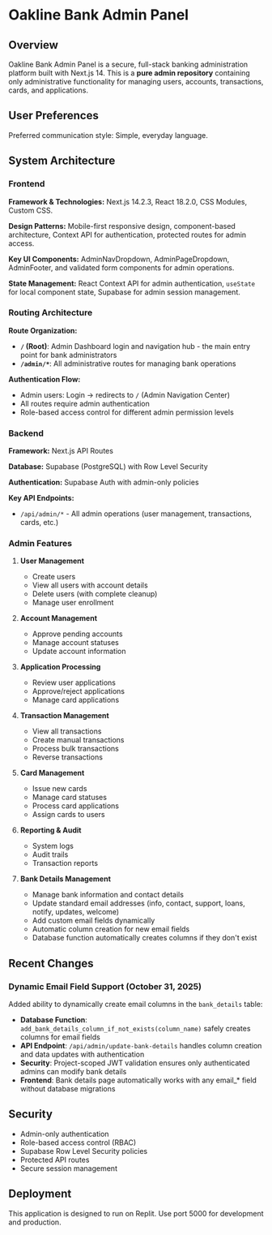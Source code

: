 
# Oakline Bank Admin Panel

## Overview

Oakline Bank Admin Panel is a secure, full-stack banking administration platform built with Next.js 14. This is a **pure admin repository** containing only administrative functionality for managing users, accounts, transactions, cards, and applications.

## User Preferences

Preferred communication style: Simple, everyday language.

## System Architecture

### Frontend

**Framework & Technologies:** Next.js 14.2.3, React 18.2.0, CSS Modules, Custom CSS.

**Design Patterns:** Mobile-first responsive design, component-based architecture, Context API for authentication, protected routes for admin access.

**Key UI Components:** AdminNavDropdown, AdminPageDropdown, AdminFooter, and validated form components for admin operations.

**State Management:** React Context API for admin authentication, `useState` for local component state, Supabase for admin session management.

### Routing Architecture

**Route Organization:**
- **`/` (Root)**: Admin Dashboard login and navigation hub - the main entry point for bank administrators
- **`/admin/*`**: All administrative routes for managing bank operations

**Authentication Flow:**
- Admin users: Login → redirects to `/` (Admin Navigation Center)
- All routes require admin authentication
- Role-based access control for different admin permission levels

### Backend

**Framework:** Next.js API Routes

**Database:** Supabase (PostgreSQL) with Row Level Security

**Authentication:** Supabase Auth with admin-only policies

**Key API Endpoints:**
- `/api/admin/*` - All admin operations (user management, transactions, cards, etc.)

### Admin Features

1. **User Management**
   - Create users
   - View all users with account details
   - Delete users (with complete cleanup)
   - Manage user enrollment

2. **Account Management**
   - Approve pending accounts
   - Manage account statuses
   - Update account information

3. **Application Processing**
   - Review user applications
   - Approve/reject applications
   - Manage card applications

4. **Transaction Management**
   - View all transactions
   - Create manual transactions
   - Process bulk transactions
   - Reverse transactions

5. **Card Management**
   - Issue new cards
   - Manage card statuses
   - Process card applications
   - Assign cards to users

6. **Reporting & Audit**
   - System logs
   - Audit trails
   - Transaction reports

7. **Bank Details Management**
   - Manage bank information and contact details
   - Update standard email addresses (info, contact, support, loans, notify, updates, welcome)
   - Add custom email fields dynamically
   - Automatic column creation for new email fields
   - Database function automatically creates columns if they don't exist

## Recent Changes

### Dynamic Email Field Support (October 31, 2025)
Added ability to dynamically create email columns in the `bank_details` table:
- **Database Function**: `add_bank_details_column_if_not_exists(column_name)` safely creates columns for email fields
- **API Endpoint**: `/api/admin/update-bank-details` handles column creation and data updates with authentication
- **Security**: Project-scoped JWT validation ensures only authenticated admins can modify bank details
- **Frontend**: Bank details page automatically works with any email_* field without database migrations

## Security

- Admin-only authentication
- Role-based access control (RBAC)
- Supabase Row Level Security policies
- Protected API routes
- Secure session management

## Deployment

This application is designed to run on Replit. Use port 5000 for development and production.
